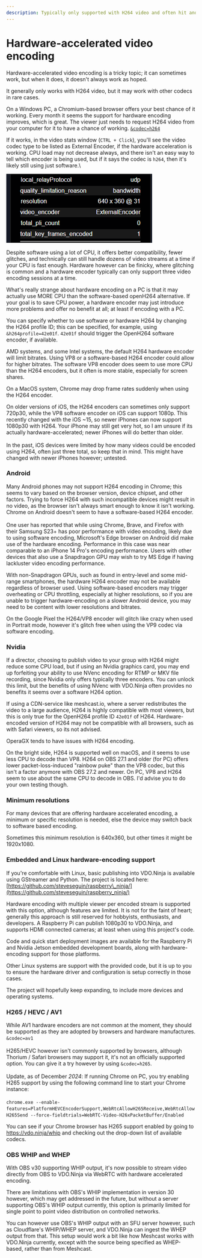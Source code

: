 ```yaml
---
description: Typically only supported with H264 video and often hit and miss
---
```


# Hardware-accelerated video encoding

Hardware-accelerated video encoding is a tricky topic; it can sometimes work, but when it does, it doesn't always work as hoped.

It generally only works with H264 video, but it may work with other codecs in rare cases.

On a Windows PC, a Chromium-based browser offers your best chance of it working. Every month it seems the support for hardware encoding improves, which is great. The viewer just needs to request H264 video from your computer for it to have a chance of working. [`&codec=h264`](../advanced-settings/view-parameters/codec.md)

If it works, in the video stats window (`CTRL + Click`), you'll see the video codec type to be listed as External Encoder, if the hardware acceleration is working. CPU load may not decrease always, and there isn't an easy way to tell which encoder is being used, but if it says the codec is `h264`, then it's likely still using just software.\


![Sample of the H264 Hardware Encoder working with VDO.Ninja](<../.gitbook/assets/image (17) (1) (1).png>)

Despite software using a lot of CPU, it offers better compatibility, fewer glitches, and technically can still handle dozens of video streams at a time if your CPU is fast enough. Hardware however can be finicky, where glitching is common and a hardware encoder typically can only support three video encoding sessions at a time.

What's really strange about hardware encoding on a PC is that it may actually use MORE CPU than the software-based openH264 alternative. If your goal is to save CPU power, a hardware encoder may just introduce more problems and offer no benefit at all; at least if encoding with a PC.&#x20;

You can specify whether to use software or hardware H264 by changing the H264 profile ID; this can be specified, for example, using `&h264profile=42e01f`. `42e01f` should trigger the OpenH264 software encoder, if available.&#x20;

AMD systems, and some Intel systems, the default H264 hardware encoder will limit bitrates. Using VP8 or a software-based H264 encoder could allow for higher bitrates. The software VP8 encoder does seem to use more CPU than the H264 encoders, but it often is more stable, especially for screen shares.

On a MacOS system, Chrome may drop frame rates suddenly when using the H264 encoder.&#x20;

On older versions of iOS, the H264 encoders can sometimes only support 720p30, while the VP8 software encoder on iOS can support 1080p. This recently changed with the iOS \~15, so newer iPhones  can now support 1080p30 with H264. Your iPhone may still get very hot, so I am unsure if its actually hardware-accelerated; newer iPhones will do better than older.\
\
In the past, iOS devices were limited by how many videos could be encoded using H264, often just three total, so keep that in mind. This might have changed with newer iPhones however; untested.

### Android

Many Android phones may not support H264 encoding in Chrome; this seems to vary based on the browser version, device chipset, and other factors. Trying to force H264 with such incompatible devices might result in no video, as the browser isn't always smart enough to know it isn't working. Chrome on Android doesn't seem to have a software-based H264 encoder.\
\
One user has reported that while using Chrome, Brave, and Firefox with their Samsung S23+ has poor performance with video encoding, likely due to using software encoding, Microsoft's Edge browser on Android did make use of the hardware encoding. Performance in this case was near comparable to an iPhone 14 Pro's encoding performance. Users with other devices that also use a Snapdragon GPU may wish to try MS Edge if having lackluster video encoding performance.

With non-Snapdragon GPUs, such as found in entry-level and some mid-range smartphones, the hardware H264 encoder may not be available regardless of browser used. Using software-based encoders may trigger overheating or CPU throttling, especially at higher resolutions, so if you are unable to trigger hardware-encoding on a slower Android device, you may need to be content with lower resolutions and bitrates.

On the Google Pixel the H264/VP8 encoder will glitch like crazy when used in Portrait mode, however it's glitch free when using the VP9 codec via software encoding.

### Nvidia

If a director, choosing to publish video to your group with H264 might reduce some CPU load, but if using an Nvidia graphics card, you may end up forfeiting your ability to use NVenc encoding for RTMP or MKV file recording, since Nvidia only offers typically three encoders. You can unlock this limit, but the benefits of using NVenc with VDO.Ninja often provides no benefits it seems over a software H264 option.

If using a CDN-service like meshcast.io, where a server redistributes the video to a large audience, H264 is highly compatible with most viewers, but this is only true for the OpenH264 profile ID `42e01f` of H264. Hardware-encoded version of H264 may not be compatible with all browsers, such as with Safari viewers, so its not advised.

OperaGX tends to have issues with H264 encoding.

On the bright side, H264 is supported well on macOS, and it seems to use less CPU to decode than VP8. H264 on OBS 27.1 and older (for PC) offers lower packet-loss-induced "rainbow puke" than the VP8 codec, but this isn't a factor anymore with OBS 27.2 and newer. On PC, VP8 and H264 seem to use about the same CPU to decode in OBS. I'd advise you to do your own testing though.

### Minimum resolutions

For many devices that are offering hardware accelerated encoding, a minimum or specific resolution is needed, else the device may switch back to software based encoding.

Sometimes this minimum resolution is 640x360, but other times it might be 1920x1080.

### Embedded and Linux hardware-encoding support

If you're comfortable with Linux, basic publishing into VDO.Ninja is available using GStreamer and Python. The project is located here: [https://github.com/steveseguin/raspberry\_ninja/](https://github.com/steveseguin/raspberry_ninja/)

Hardware encoding with multiple viewer per encoded stream is supported with this option, although features are limited. It is not for the faint of heart; generally this approach is still reserved for hobbyists, enthusiasts, and developers. A Raspberry Pi can publish 1080p30 to VDO.Ninja, and supports HDMI connected cameras; at least when using this project's code.

Code and quick start deployment images are available for the Raspberry Pi and Nvidia Jetson embedded development boards, along with hardware-encoding support for those platforms.

Other Linux systems are support with the provided code, but it is up to you to ensure the hardware driver and configuration is setup correctly in those cases.

The project will hopefully keep expanding, to include more devices and operating systems.

### H265 / HEVC / AV1

While AV1 hardware encoders are not common at the moment, they should be supported as they are adopted by browsers and hardware manufactures. `&codec=av1`\
\
H265/HEVC however isn't commonly supported by browsers, although Thorium / Safari browsers may support it, it's not an officially supported option. You can give it a try however by using `&codec=h265`.\
\
Update, as of December _2024_: If running Chrome on PC, you try enabling H265 support by using the following command line to start your Chrome instance:\
\
`chrome.exe --enable-features=PlatformHEVCEncoderSupport,WebRtcAllowH265Receive,WebRtcAllowH265Send --force-fieldtrials=WebRTC-Video-H26xPacketBuffer/Enabled`

You can see if your Chrome browser has H265 support enabled by going to https://vdo.ninja/whip and checking out the drop-down list of available codecs.

### OBS WHIP and WHEP

With OBS v30 supporting WHIP output, it's now possible to stream video directly from OBS to VDO.Ninja via WebRTC with hardware accelerated encoding.

There are limitations with OBS's WHIP implementation in version 30 however, which may get addressed in the future, but without a server supporting OBS's WHIP output currently, this option is primarily limited for single point to point video distribution on controlled networks.

You can however use OBS's WHIP output with an SFU server however, such as Cloudflare's WHIP/WHEP server, and VDO.Ninja can ingest the WHEP output from that. This setup would work a bit like how Meshcast works with VDO.Ninja currently, except with the source being specified as WHEP-based, rather than from Meshcast.
